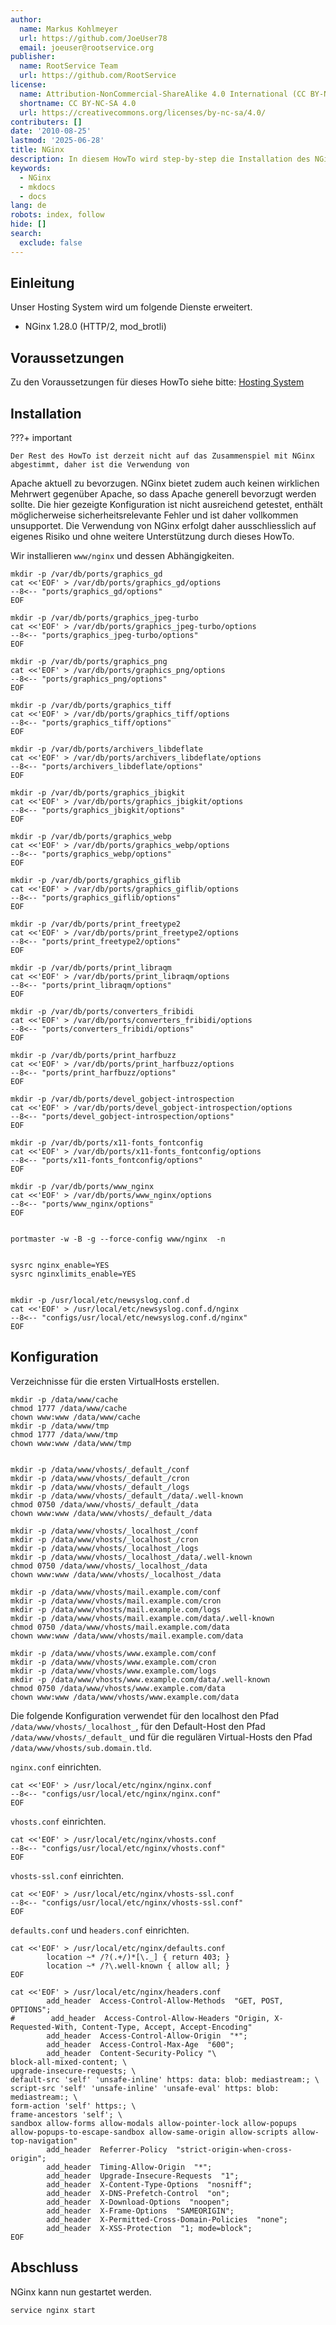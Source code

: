 ```yaml
---
author:
  name: Markus Kohlmeyer
  url: https://github.com/JoeUser78
  email: joeuser@rootservice.org
publisher:
  name: RootService Team
  url: https://github.com/RootService
license:
  name: Attribution-NonCommercial-ShareAlike 4.0 International (CC BY-NC-SA 4.0)
  shortname: CC BY-NC-SA 4.0
  url: https://creativecommons.org/licenses/by-nc-sa/4.0/
contributers: []
date: '2010-08-25'
lastmod: '2025-06-28'
title: NGinx
description: In diesem HowTo wird step-by-step die Installation des NGinx Webservers für ein Hosting System auf Basis von FreeBSD 64Bit auf einem dedizierten Server´ beschrieben.
keywords:
  - NGinx
  - mkdocs
  - docs
lang: de
robots: index, follow
hide: []
search:
  exclude: false
---
```


## Einleitung

Unser Hosting System wird um folgende Dienste erweitert.

- NGinx 1.28.0 (HTTP/2, mod_brotli)

## Voraussetzungen

Zu den Voraussetzungen für dieses HowTo siehe bitte: [Hosting System](/howtos/freebsd/hosting_system/intro)

## Installation

<!-- markdownlint-disable MD046 -->
???+ important

    Der Rest des HowTo ist derzeit nicht auf das Zusammenspiel mit NGinx abgestimmt, daher ist die Verwendung von
Apache aktuell zu bevorzugen. NGinx bietet zudem auch keinen wirklichen Mehrwert gegenüber Apache, so dass Apache
generell bevorzugt werden sollte. Die hier gezeigte Konfiguration ist nicht ausreichend getestet, enthält
möglicherweise sicherheitsrelevante Fehler und ist daher vollkommen unsupportet. Die Verwendung von NGinx erfolgt daher
ausschliesslich auf eigenes Risiko und ohne weitere Unterstützung durch dieses HowTo.
<!-- markdownlint-enable MD046 -->

Wir installieren `www/nginx` und dessen Abhängigkeiten.

```shell
mkdir -p /var/db/ports/graphics_gd
cat <<'EOF' > /var/db/ports/graphics_gd/options
--8<-- "ports/graphics_gd/options"
EOF

mkdir -p /var/db/ports/graphics_jpeg-turbo
cat <<'EOF' > /var/db/ports/graphics_jpeg-turbo/options
--8<-- "ports/graphics_jpeg-turbo/options"
EOF

mkdir -p /var/db/ports/graphics_png
cat <<'EOF' > /var/db/ports/graphics_png/options
--8<-- "ports/graphics_png/options"
EOF

mkdir -p /var/db/ports/graphics_tiff
cat <<'EOF' > /var/db/ports/graphics_tiff/options
--8<-- "ports/graphics_tiff/options"
EOF

mkdir -p /var/db/ports/archivers_libdeflate
cat <<'EOF' > /var/db/ports/archivers_libdeflate/options
--8<-- "ports/archivers_libdeflate/options"
EOF

mkdir -p /var/db/ports/graphics_jbigkit
cat <<'EOF' > /var/db/ports/graphics_jbigkit/options
--8<-- "ports/graphics_jbigkit/options"
EOF

mkdir -p /var/db/ports/graphics_webp
cat <<'EOF' > /var/db/ports/graphics_webp/options
--8<-- "ports/graphics_webp/options"
EOF

mkdir -p /var/db/ports/graphics_giflib
cat <<'EOF' > /var/db/ports/graphics_giflib/options
--8<-- "ports/graphics_giflib/options"
EOF

mkdir -p /var/db/ports/print_freetype2
cat <<'EOF' > /var/db/ports/print_freetype2/options
--8<-- "ports/print_freetype2/options"
EOF

mkdir -p /var/db/ports/print_libraqm
cat <<'EOF' > /var/db/ports/print_libraqm/options
--8<-- "ports/print_libraqm/options"
EOF

mkdir -p /var/db/ports/converters_fribidi
cat <<'EOF' > /var/db/ports/converters_fribidi/options
--8<-- "ports/converters_fribidi/options"
EOF

mkdir -p /var/db/ports/print_harfbuzz
cat <<'EOF' > /var/db/ports/print_harfbuzz/options
--8<-- "ports/print_harfbuzz/options"
EOF

mkdir -p /var/db/ports/devel_gobject-introspection
cat <<'EOF' > /var/db/ports/devel_gobject-introspection/options
--8<-- "ports/devel_gobject-introspection/options"
EOF

mkdir -p /var/db/ports/x11-fonts_fontconfig
cat <<'EOF' > /var/db/ports/x11-fonts_fontconfig/options
--8<-- "ports/x11-fonts_fontconfig/options"
EOF

mkdir -p /var/db/ports/www_nginx
cat <<'EOF' > /var/db/ports/www_nginx/options
--8<-- "ports/www_nginx/options"
EOF


portmaster -w -B -g --force-config www/nginx  -n


sysrc nginx_enable=YES
sysrc nginxlimits_enable=YES


mkdir -p /usr/local/etc/newsyslog.conf.d
cat <<'EOF' > /usr/local/etc/newsyslog.conf.d/nginx
--8<-- "configs/usr/local/etc/newsyslog.conf.d/nginx"
EOF
```

## Konfiguration

Verzeichnisse für die ersten VirtualHosts erstellen.

```shell
mkdir -p /data/www/cache
chmod 1777 /data/www/cache
chown www:www /data/www/cache
mkdir -p /data/www/tmp
chmod 1777 /data/www/tmp
chown www:www /data/www/tmp


mkdir -p /data/www/vhosts/_default_/conf
mkdir -p /data/www/vhosts/_default_/cron
mkdir -p /data/www/vhosts/_default_/logs
mkdir -p /data/www/vhosts/_default_/data/.well-known
chmod 0750 /data/www/vhosts/_default_/data
chown www:www /data/www/vhosts/_default_/data

mkdir -p /data/www/vhosts/_localhost_/conf
mkdir -p /data/www/vhosts/_localhost_/cron
mkdir -p /data/www/vhosts/_localhost_/logs
mkdir -p /data/www/vhosts/_localhost_/data/.well-known
chmod 0750 /data/www/vhosts/_localhost_/data
chown www:www /data/www/vhosts/_localhost_/data

mkdir -p /data/www/vhosts/mail.example.com/conf
mkdir -p /data/www/vhosts/mail.example.com/cron
mkdir -p /data/www/vhosts/mail.example.com/logs
mkdir -p /data/www/vhosts/mail.example.com/data/.well-known
chmod 0750 /data/www/vhosts/mail.example.com/data
chown www:www /data/www/vhosts/mail.example.com/data

mkdir -p /data/www/vhosts/www.example.com/conf
mkdir -p /data/www/vhosts/www.example.com/cron
mkdir -p /data/www/vhosts/www.example.com/logs
mkdir -p /data/www/vhosts/www.example.com/data/.well-known
chmod 0750 /data/www/vhosts/www.example.com/data
chown www:www /data/www/vhosts/www.example.com/data
```

Die folgende Konfiguration verwendet für den localhost den Pfad `/data/www/vhosts/_localhost_`, für den Default-Host
den Pfad `/data/www/vhosts/_default_` und für die regulären Virtual-Hosts den Pfad `/data/www/vhosts/sub.domain.tld`.

`nginx.conf` einrichten.

```shell
cat <<'EOF' > /usr/local/etc/nginx/nginx.conf
--8<-- "configs/usr/local/etc/nginx/nginx.conf"
EOF
```

`vhosts.conf` einrichten.

```shell
cat <<'EOF' > /usr/local/etc/nginx/vhosts.conf
--8<-- "configs/usr/local/etc/nginx/vhosts.conf"
EOF
```

`vhosts-ssl.conf` einrichten.

```shell
cat <<'EOF' > /usr/local/etc/nginx/vhosts-ssl.conf
--8<-- "configs/usr/local/etc/nginx/vhosts-ssl.conf"
EOF
```

`defaults.conf` und `headers.conf` einrichten.

```shell
cat <<'EOF' > /usr/local/etc/nginx/defaults.conf
        location ~* /?(.+/)*[\._] { return 403; }
        location ~* /?\.well-known { allow all; }
EOF

cat <<'EOF' > /usr/local/etc/nginx/headers.conf
        add_header  Access-Control-Allow-Methods  "GET, POST, OPTIONS";
#        add_header  Access-Control-Allow-Headers "Origin, X-Requested-With, Content-Type, Accept, Accept-Encoding"
        add_header  Access-Control-Allow-Origin  "*";
        add_header  Access-Control-Max-Age  "600";
        add_header  Content-Security-Policy "\
block-all-mixed-content; \
upgrade-insecure-requests; \
default-src 'self' 'unsafe-inline' https: data: blob: mediastream:; \
script-src 'self' 'unsafe-inline' 'unsafe-eval' https: blob: mediastream:; \
form-action 'self' https:; \
frame-ancestors 'self'; \
sandbox allow-forms allow-modals allow-pointer-lock allow-popups allow-popups-to-escape-sandbox allow-same-origin allow-scripts allow-top-navigation"
        add_header  Referrer-Policy  "strict-origin-when-cross-origin";
        add_header  Timing-Allow-Origin  "*";
        add_header  Upgrade-Insecure-Requests  "1";
        add_header  X-Content-Type-Options  "nosniff";
        add_header  X-DNS-Prefetch-Control  "on";
        add_header  X-Download-Options  "noopen";
        add_header  X-Frame-Options  "SAMEORIGIN";
        add_header  X-Permitted-Cross-Domain-Policies  "none";
        add_header  X-XSS-Protection  "1; mode=block";
EOF
```

## Abschluss

NGinx kann nun gestartet werden.

```shell
service nginx start
```
